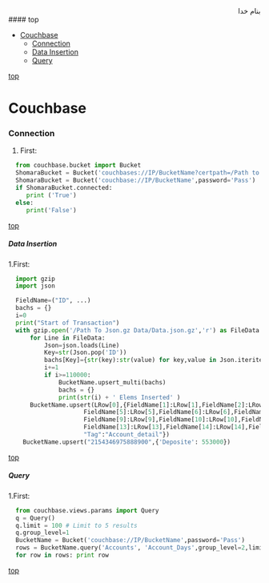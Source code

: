 <div dir="rtl">بنام خدا</div>
#### top

- [Couchbase](#couchbase)
  - [Connection](#connection)
  - [Data Insertion](#data-insertion)
  - [Query](#query)


[top](#top)

# Couchbase
### Connection
1. First:
```python
  from couchbase.bucket import Bucket
  ShomaraBucket = Bucket('couchbases://IP/BucketName?certpath=/Path to cert.pem',password='Pass')
  ShomaraBucket = Bucket('couchbase://IP/BucketName',password='Pass')
  if ShomaraBucket.connected:
     print ('True')
  else:
     print('False')
```


[top](#top)

##### Data Insertion
1.First:
```python
  import gzip
  import json

  FieldName=("ID", ...)
  bachs = {}
  i=0
  print("Start of Transaction")
  with gzip.open('/Path To Json.gz Data/Data.json.gz','r') as FileData:
      for Line in FileData:
          Json=json.loads(Line)
          Key=str(Json.pop('ID'))
          bachs[Key]={str(key):str(value) for key,value in Json.iteritems()}
          i+=1
          if i>=110000:
              BucketName.upsert_multi(bachs)
              bachs = {}
              print(str(i) + ' Elems Inserted' )
      BucketName.upsert(LRow[0],{FieldName[1]:LRow[1],FieldName[2]:LRow[2],FieldName[3]:LRow[3],FieldName[4]:LRow[4],
                     FieldName[5]:LRow[5],FieldName[6]:LRow[6],FieldName[7]:LRow[7],FieldName[8]:LRow[8],
                     FieldName[9]:LRow[9],FieldName[10]:LRow[10],FieldName[11]:LRow[11],FieldName[12]:LRow[12],
                     FieldName[13]:LRow[13],FieldName[14]:LRow[14],FieldName[15]:LRow[15],FieldName[16]:LRow[16],
                     "Tag":"Account_detail"})
    BucketName.upsert("2154346975888900",{'Deposite': 553000})

```

[top](#top)

##### Query
1.First:
```python
  from couchbase.views.params import Query
  q = Query()
  q.limit = 100 # Limit to 5 results
  q.group_level=1
  BucketName = Bucket('couchbase://IP/BucketName',password='Pass') 
  rows = BucketName.query('Accounts', 'Account_Days',group_level=2,limit=5)
  for row in rows: print row
```

[top](#top)
